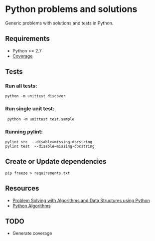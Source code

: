# Python problems and solutions

Generic problems with solutions and tests in Python.

## Requirements

- Python >= 2.7
- [Coverage](https://coverage.readthedocs.io/en/coverage-4.5.1a/index.html)

## Tests

### Run all tests:

	python -m unittest discover

### Run single unit test:

	 python -m unittest test.sample

### Running pylint:

	pylint src  --disable=missing-docstring
	pylint test  --disable=missing-docstring

## Create or Update dependencies

    pip freeze > requirements.txt

## Resources

- [Problem Solving with Algorithms and Data Structures using Python](http://interactivepython.org/runestone/static/pythonds/index.html)
- [Python Algorithms](https://github.com/TheAlgorithms/Python)

## TODO

- Generate coverage
